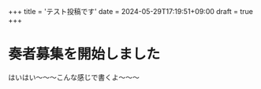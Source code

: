 +++
title = 'テスト投稿です'
date = 2024-05-29T17:19:51+09:00
draft = true
+++
# 奏者募集を開始しました
はいはい〜〜〜こんな感じで書くよ〜〜〜

